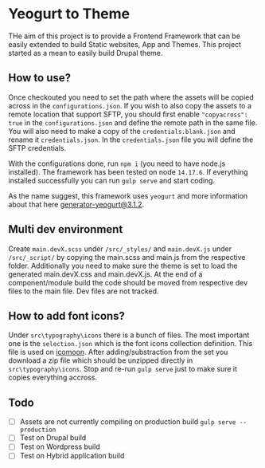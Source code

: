 # Yeogurt to Theme
THe aim of this project is to provide a Frontend Framework that can be easily extended to build Static websites, App and Themes. This project started as a mean to easily build Drupal theme.

## How to use?
Once checkouted you need to set the path where the assets will be copied across in the `configurations.json`. If you wish to also copy the assets to a remote location that support SFTP, you should first enable `"copyacross": true` in the `configurations.json` and define the remote path in the same file. You will also need to make a copy of the `credentials.blank.json` and rename it `credentials.json`. In the `credentials.json` file you will define the SFTP credentials.

With the configurations done, run `npm i` (you need to have node.js installed). The framework has been tested on node `14.17.6`. If everything installed successfully you can run `gulp serve` and start coding.

As the name suggest, this framework uses `yeogurt` and more information about that here [generator-yeogurt@3.1.2](https://github.com/larsonjj/generator-yeogurt).

## Multi dev environment
Create `main.devX.scss` under `/src/_styles/` and `main.devX.js` under `/src/_script/` by copying the main.scss and main.js from the respective folder. Additionally you need to make sure the theme is set to load the generated main.devX.css and main.devX.js. At the end of a component/module build the code should be moved from respective dev files to the main file. Dev files are not tracked.

## How to add font icons?
Under `src\typography\icons` there is a bunch of files. The most important one is the `selection.json` which is the font icons collection definition. This file is used on [icomoon](https://icomoon.io/app/#/select). After adding/substraction from the set you download a zip file which should be unzipped directly in `src\typography\icons`. Stop and re-run `gulp serve` just to make sure it copies everything accross.

## Todo
- [ ] Assets are not currently compiling on production build `gulp serve --production`
- [ ] Test on Drupal build
- [ ] Test on Wordpress build
- [ ] Test on Hybrid application build
